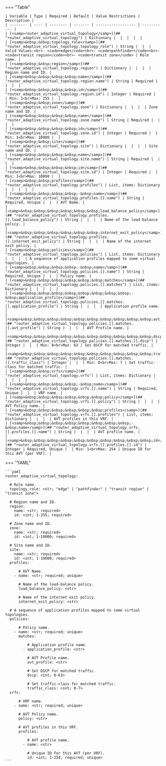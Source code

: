 <!--
  ~ Copyright (c) 2023-2024 Arista Networks, Inc.
  ~ Use of this source code is governed by the Apache License 2.0
  ~ that can be found in the LICENSE file.
  -->
=== "Table"

    | Variable | Type | Required | Default | Value Restrictions | Description |
    | -------- | ---- | -------- | ------- | ------------------ | ----------- |
    | [<samp>router_adaptive_virtual_topology</samp>](## "router_adaptive_virtual_topology") | Dictionary |  |  |  |  |
    | [<samp>&nbsp;&nbsp;topology_role</samp>](## "router_adaptive_virtual_topology.topology_role") | String |  |  | Valid Values:<br>- <code>edge</code><br>- <code>pathfinder</code><br>- <code>transit region</code><br>- <code>transit zone</code> | Role name. |
    | [<samp>&nbsp;&nbsp;region</samp>](## "router_adaptive_virtual_topology.region") | Dictionary |  |  |  | Region name and ID. |
    | [<samp>&nbsp;&nbsp;&nbsp;&nbsp;name</samp>](## "router_adaptive_virtual_topology.region.name") | String | Required |  |  |  |
    | [<samp>&nbsp;&nbsp;&nbsp;&nbsp;id</samp>](## "router_adaptive_virtual_topology.region.id") | Integer | Required |  | Min: 1<br>Max: 255 |  |
    | [<samp>&nbsp;&nbsp;zone</samp>](## "router_adaptive_virtual_topology.zone") | Dictionary |  |  |  | Zone name and ID. |
    | [<samp>&nbsp;&nbsp;&nbsp;&nbsp;name</samp>](## "router_adaptive_virtual_topology.zone.name") | String | Required |  |  |  |
    | [<samp>&nbsp;&nbsp;&nbsp;&nbsp;id</samp>](## "router_adaptive_virtual_topology.zone.id") | Integer | Required |  | Min: 1<br>Max: 10000 |  |
    | [<samp>&nbsp;&nbsp;site</samp>](## "router_adaptive_virtual_topology.site") | Dictionary |  |  |  | Site name and ID. |
    | [<samp>&nbsp;&nbsp;&nbsp;&nbsp;name</samp>](## "router_adaptive_virtual_topology.site.name") | String | Required |  |  |  |
    | [<samp>&nbsp;&nbsp;&nbsp;&nbsp;id</samp>](## "router_adaptive_virtual_topology.site.id") | Integer | Required |  | Min: 1<br>Max: 10000 |  |
    | [<samp>&nbsp;&nbsp;profiles</samp>](## "router_adaptive_virtual_topology.profiles") | List, items: Dictionary |  |  |  |  |
    | [<samp>&nbsp;&nbsp;&nbsp;&nbsp;-&nbsp;name</samp>](## "router_adaptive_virtual_topology.profiles.[].name") | String | Required, Unique |  |  | AVT Name. |
    | [<samp>&nbsp;&nbsp;&nbsp;&nbsp;&nbsp;&nbsp;load_balance_policy</samp>](## "router_adaptive_virtual_topology.profiles.[].load_balance_policy") | String |  |  |  | Name of the load-balance policy. |
    | [<samp>&nbsp;&nbsp;&nbsp;&nbsp;&nbsp;&nbsp;internet_exit_policy</samp>](## "router_adaptive_virtual_topology.profiles.[].internet_exit_policy") | String |  |  |  | Name of the internet exit policy. |
    | [<samp>&nbsp;&nbsp;policies</samp>](## "router_adaptive_virtual_topology.policies") | List, items: Dictionary |  |  |  | A sequence of application profiles mapped to some virtual topologies. |
    | [<samp>&nbsp;&nbsp;&nbsp;&nbsp;-&nbsp;name</samp>](## "router_adaptive_virtual_topology.policies.[].name") | String | Required, Unique |  |  | Policy name. |
    | [<samp>&nbsp;&nbsp;&nbsp;&nbsp;&nbsp;&nbsp;matches</samp>](## "router_adaptive_virtual_topology.policies.[].matches") | List, items: Dictionary |  |  |  |  |
    | [<samp>&nbsp;&nbsp;&nbsp;&nbsp;&nbsp;&nbsp;&nbsp;&nbsp;-&nbsp;application_profile</samp>](## "router_adaptive_virtual_topology.policies.[].matches.[].application_profile") | String |  |  |  | Application profile name. |
    | [<samp>&nbsp;&nbsp;&nbsp;&nbsp;&nbsp;&nbsp;&nbsp;&nbsp;&nbsp;&nbsp;avt_profile</samp>](## "router_adaptive_virtual_topology.policies.[].matches.[].avt_profile") | String |  |  |  | AVT Profile name. |
    | [<samp>&nbsp;&nbsp;&nbsp;&nbsp;&nbsp;&nbsp;&nbsp;&nbsp;&nbsp;&nbsp;dscp</samp>](## "router_adaptive_virtual_topology.policies.[].matches.[].dscp") | Integer |  |  | Min: 0<br>Max: 63 | Set DSCP for matched traffic. |
    | [<samp>&nbsp;&nbsp;&nbsp;&nbsp;&nbsp;&nbsp;&nbsp;&nbsp;&nbsp;&nbsp;traffic_class</samp>](## "router_adaptive_virtual_topology.policies.[].matches.[].traffic_class") | Integer |  |  | Min: 0<br>Max: 7 | Set traffic-class for matched traffic. |
    | [<samp>&nbsp;&nbsp;vrfs</samp>](## "router_adaptive_virtual_topology.vrfs") | List, items: Dictionary |  |  |  |  |
    | [<samp>&nbsp;&nbsp;&nbsp;&nbsp;-&nbsp;name</samp>](## "router_adaptive_virtual_topology.vrfs.[].name") | String | Required, Unique |  |  | VRF name. |
    | [<samp>&nbsp;&nbsp;&nbsp;&nbsp;&nbsp;&nbsp;policy</samp>](## "router_adaptive_virtual_topology.vrfs.[].policy") | String |  |  |  | AVT Policy name. |
    | [<samp>&nbsp;&nbsp;&nbsp;&nbsp;&nbsp;&nbsp;profiles</samp>](## "router_adaptive_virtual_topology.vrfs.[].profiles") | List, items: Dictionary |  |  |  | AVT profiles in this VRF. |
    | [<samp>&nbsp;&nbsp;&nbsp;&nbsp;&nbsp;&nbsp;&nbsp;&nbsp;-&nbsp;name</samp>](## "router_adaptive_virtual_topology.vrfs.[].profiles.[].name") | String |  |  |  | AVT profile name. |
    | [<samp>&nbsp;&nbsp;&nbsp;&nbsp;&nbsp;&nbsp;&nbsp;&nbsp;&nbsp;&nbsp;id</samp>](## "router_adaptive_virtual_topology.vrfs.[].profiles.[].id") | Integer | Required, Unique |  | Min: 1<br>Max: 254 | Unique ID for this AVT (per VRF). |

=== "YAML"

    ```yaml
    router_adaptive_virtual_topology:

      # Role name.
      topology_role: <str; "edge" | "pathfinder" | "transit region" | "transit zone">

      # Region name and ID.
      region:
        name: <str; required>
        id: <int; 1-255; required>

      # Zone name and ID.
      zone:
        name: <str; required>
        id: <int; 1-10000; required>

      # Site name and ID.
      site:
        name: <str; required>
        id: <int; 1-10000; required>
      profiles:

          # AVT Name.
        - name: <str; required; unique>

          # Name of the load-balance policy.
          load_balance_policy: <str>

          # Name of the internet exit policy.
          internet_exit_policy: <str>

      # A sequence of application profiles mapped to some virtual topologies.
      policies:

          # Policy name.
        - name: <str; required; unique>
          matches:

              # Application profile name.
            - application_profile: <str>

              # AVT Profile name.
              avt_profile: <str>

              # Set DSCP for matched traffic.
              dscp: <int; 0-63>

              # Set traffic-class for matched traffic.
              traffic_class: <int; 0-7>
      vrfs:

          # VRF name.
        - name: <str; required; unique>

          # AVT Policy name.
          policy: <str>

          # AVT profiles in this VRF.
          profiles:

              # AVT profile name.
            - name: <str>

              # Unique ID for this AVT (per VRF).
              id: <int; 1-254; required; unique>
    ```
